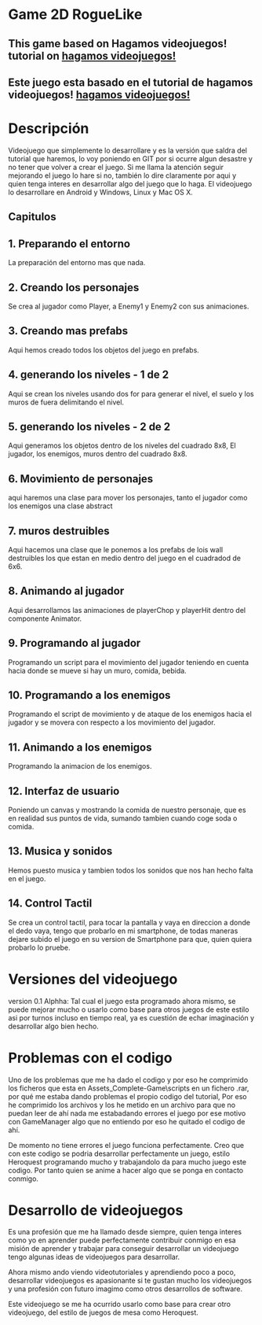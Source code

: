 # Game 2D RogueLike  

## This game based on Hagamos videojuegos! tutorial on [hagamos videojuegos!](https://www.youtube.com/watch?v=6fVsqbwhBvE&list=PLREdURb87ks1IqgB64xZLRlrQwrApJHPn)

## Este juego esta basado en el tutorial de hagamos videojuegos! [hagamos videojuegos!](https://www.youtube.com/watch?v=6fVsqbwhBvE&list=PLREdURb87ks1IqgB64xZLRlrQwrApJHPn)

# Descripción 

Videojuego que simplemente lo desarrollare y es la versión que saldra del tutorial que haremos, lo voy poniendo en GIT por si ocurre algun desastre y no tener que volver a crear el juego.
Si me llama la atención seguir mejorando el juego lo hare si no, también lo dire claramente por aqui y quien tenga interes en desarrollar algo del juego que lo haga. El videojuego lo desarrollare 
en Android y Windows, Linux y Mac OS X.

## Capitulos

## 1. Preparando el entorno 

La preparación del entorno mas que nada.

## 2. Creando los personajes 

Se crea al jugador como Player, a Enemy1 y Enemy2 con sus animaciones.

## 3. Creando mas prefabs

Aqui hemos creado todos los objetos del juego en prefabs.

## 4. generando los niveles - 1 de 2 

Aqui se crean los niveles usando dos for para generar el nivel, el suelo y los muros de fuera delimitando el nivel. 

## 5. generando los niveles - 2 de 2 

Aqui generamos los objetos dentro de los niveles del cuadrado 8x8, El jugador, los enemigos, muros dentro del cuadrado 8x8.

## 6. Movimiento de personajes 

aqui haremos una clase para mover los personajes, tanto el jugador como los enemigos una clase abstract

## 7. muros destruibles 

Aqui hacemos una clase que le ponemos a los prefabs de lois wall destruibles los que estan en medio dentro del juego en el cuadradod de 6x6.

## 8. Animando al jugador

Aqui desarrollamos las animaciones de playerChop y playerHit dentro del componente Animator.

## 9. Programando al jugador 

Programando un script para el movimiento del jugador teniendo en cuenta hacia donde se mueve si hay un muro, comida, bebida. 

## 10. Programando a los enemigos 

Programando el script de movimiento y de ataque de los enemigos hacia el jugador y se movera con respecto a los movimiento del jugador. 

## 11. Animando a los enemigos

Programando la animacion de los enemigos. 

## 12. Interfaz de usuario  

Poniendo un canvas y mostrando la comida de nuestro personaje, que es en realidad sus puntos de vida, sumando tambien cuando coge soda o comida. 

## 13. Musica y sonidos

Hemos puesto musica y tambien todos los sonidos que nos han hecho falta en el juego. 

## 14. Control Tactil 

Se crea un control tactil, para tocar la pantalla y vaya en direccion a donde el dedo vaya, tengo que probarlo en mi smartphone, de todas maneras dejare subido el juego en su version de Smartphone para que, quien quiera probarlo lo pruebe.

# Versiones del videojuego

version 0.1 Alphha: Tal cual el juego esta programado ahora mismo, se puede mejorar mucho o usarlo como base para otros juegos de este estilo asi por turnos incluso en tiempo real, ya es cuestión de echar imaginación y desarrollar algo bien hecho. 

# Problemas con el codigo 

Uno de los problemas que me ha dado el codigo y por eso he comprimido los ficheros que esta en Assets\_Complete-Game\scripts en un fichero .rar, por qué me estaba dando problemas el propio codigo del tutorial,
Por eso he comprimido los archivos y los he metido en un archivo para que no puedan leer de ahí nada me estabadando errores el juego por ese motivo con GameManager algo que no entiendo por eso he quitado el codigo
de ahí.

De momento no tiene errores el juego funciona perfectamente. Creo que con este codigo se podria desarrollar perfectamente un juego, estilo Heroquest programando mucho y trabajandolo da para mucho juego este codigo.
Por tanto quien se anime a hacer algo que se ponga en contacto conmigo. 

# Desarrollo de videojuegos 

Es una profesión que me ha llamado desde siempre, quien tenga interes como yo en aprender puede perfectamente contribuir conmigo en esa misión de aprender y trabajar para conseguir desarrollar un videojuego tengo algunas ideas de videojuegos para desarrollar. 

Ahora mismo ando viendo videotutoriales y aprendiendo poco a poco, desarrollar videojuegos es apasionante si te gustan mucho los videojuegos y una profesión con futuro imagimo como otros desarrollos de software.

Este videojuego se me ha ocurrido usarlo como base para crear otro videojuego, del estilo de juegos de mesa como Heroquest.